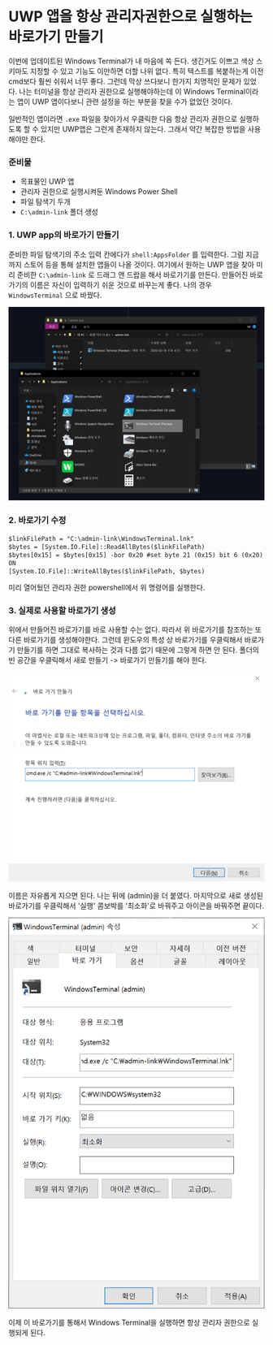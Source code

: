 # UWP 앱을 항상 관리자권한으로 실행하는 바로가기 만들기

이번에 업데이트된 Windows Terminal가 내 마음에 쏙 든다. 생긴거도 이쁘고 색상 스키마도 지정할 수 있고 기능도 이만하면 더할 나위 없다. 특히 텍스트를 복붙하는게 이전 cmd보다 훨씬 쉬워서 너무 좋다. 그런데 막상 쓰다보니 한가지 치명적인 문제가 있었다. 나는 터미널을 항상 관리자 권한으로 실행해야하는데 이 Windows Terminal이라는 앱이 UWP 앱이다보니 관련 설정을 하는 부분을 찾을 수가 없었던 것이다.&#x20;

일반적인 앱이라면 `.exe` 파일을 찾아가서 우클릭한 다음 항상 관리자 권한으로 실행하도록 할 수 있지만 UWP앱은 그런게 존재하지 않는다. 그래서 약간 복잡한 방법을 사용해야만 한다.

### 준비물

* 목표물인 UWP 앱
* 관리자 권한으로 실행시켜둔 Windows Power Shell
* 파일 탐색기 두개
* `C:\admin-link` 폴더 생성

### 1. UWP app의 바로가기 만들기

준비한 파일 탐색기의 주소 입력 칸에다가 `shell:AppsFolder` 를 입력한다. 그럼 지금까지 스토어 등을 통해 설치한 앱들이 나올 것이다. 여기에서 원하는 UWP 앱을 찾아 미리 준비한 `C:\admin-link` 로 드래그 앤 드랍을 해서 바로가기를 만든다. 만들어진 바로가기의 이름은 자신이 입력하기 쉬운 것으로 바꾸는게 좋다. 나의 경우 `WindowsTerminal` 으로 바꿨다.

![](../.gitbook/assets/image.png)

### 2. 바로가기 수정

```
$linkFilePath = "C:\admin-link\WindowsTerminal.lnk"
$bytes = [System.IO.File]::ReadAllBytes($linkFilePath)
$bytes[0x15] = $bytes[0x15] -bor 0x20 #set byte 21 (0x15) bit 6 (0x20) ON
[System.IO.File]::WriteAllBytes($linkFilePath, $bytes)
```

미리 열어뒀던 관리자 권한 powershell에서 위 명령어를 실행한다.

### 3. 실제로 사용할 바로가기 생성

위에서 만들어진 바로가기를 바로 사용할 수는 없다. 따라서 위 바로가기를 참조하는 또다른 바로가기를 생성해야한다. 그런데 윈도우의 특성 상 바로가기를 우클릭해서 바로가기 만들기를 하면 그대로 복사하는 것과 다름 없기 때문에 그렇게 하면 안 된다. 폴더의 빈 공간을 우클릭해서 새로 만들기 -> 바로가기 만들기를 해야 한다.

![](<../.gitbook/assets/image (2).png>)

이름은 자유롭게 지으면 된다. 나는 뒤에 (admin)을 더 붙였다. 마지막으로 새로 생성된 바로가기를 우클릭해서 '실행'  콤보박를 '최소화'로 바꿔주고 아이콘을 바꿔주면 끝이다.

![](<../.gitbook/assets/image (5).png>)

이제 이 바로가기를 통해서 Windows Terminal을 실행하면 항상 관리자 권한으로 실행되게 된다.
